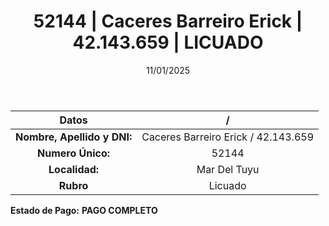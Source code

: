 ﻿---
title: 52144 | Caceres Barreiro Erick | 42.143.659 | LICUADO
date: 11/01/2025
draft: false
tags: ['mar-del-tuyu', 'titular', 'licuado']
---

|          **Datos**          |  /  |
|:---------------------------:|:---:|
| **Nombre, Apellido y DNI:** | Caceres Barreiro Erick / 42.143.659 |
|      **Numero Único:**      | 52144 |
|        **Localidad:**       | Mar Del Tuyu |
|          **Rubro**          | Licuado |

**Estado de Pago:** **PAGO COMPLETO**
